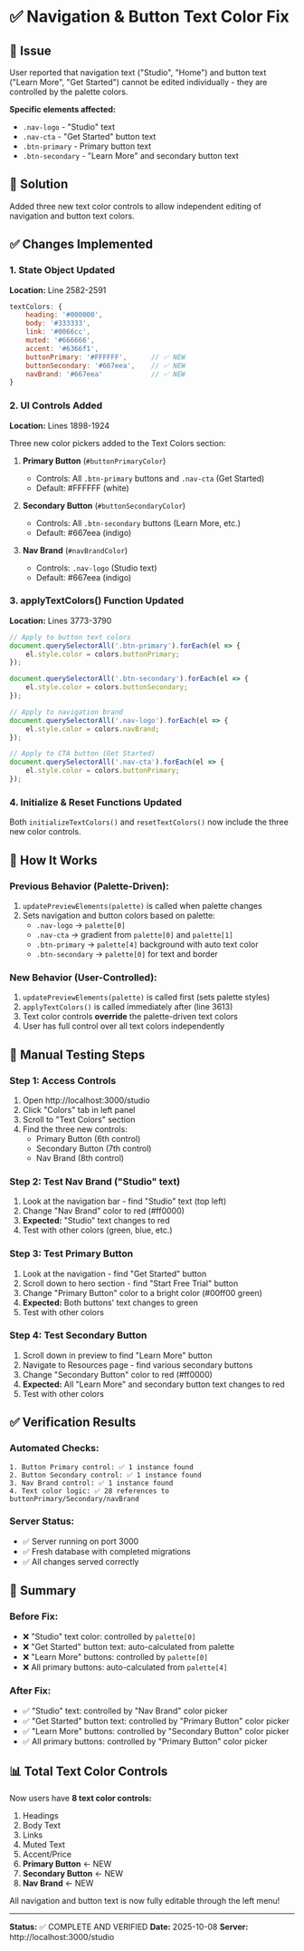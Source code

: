 # ✅ Navigation & Button Text Color Fix

## 🎯 Issue
User reported that navigation text ("Studio", "Home") and button text ("Learn More", "Get Started") cannot be edited individually - they are controlled by the palette colors.

**Specific elements affected:**
- `.nav-logo` - "Studio" text
- `.nav-cta` - "Get Started" button text
- `.btn-primary` - Primary button text
- `.btn-secondary` - "Learn More" and secondary button text

## 🔧 Solution
Added three new text color controls to allow independent editing of navigation and button text colors.

## ✅ Changes Implemented

### 1. State Object Updated
**Location:** Line 2582-2591

```javascript
textColors: {
    heading: '#000000',
    body: '#333333',
    link: '#0066cc',
    muted: '#666666',
    accent: '#6366f1',
    buttonPrimary: '#FFFFFF',      // ✅ NEW
    buttonSecondary: '#667eea',    // ✅ NEW
    navBrand: '#667eea'            // ✅ NEW
}
```

### 2. UI Controls Added
**Location:** Lines 1898-1924

Three new color pickers added to the Text Colors section:

1. **Primary Button** (`#buttonPrimaryColor`)
   - Controls: All `.btn-primary` buttons and `.nav-cta` (Get Started)
   - Default: #FFFFFF (white)

2. **Secondary Button** (`#buttonSecondaryColor`)
   - Controls: All `.btn-secondary` buttons (Learn More, etc.)
   - Default: #667eea (indigo)

3. **Nav Brand** (`#navBrandColor`)
   - Controls: `.nav-logo` (Studio text)
   - Default: #667eea (indigo)

### 3. applyTextColors() Function Updated
**Location:** Lines 3773-3790

```javascript
// Apply to button text colors
document.querySelectorAll('.btn-primary').forEach(el => {
    el.style.color = colors.buttonPrimary;
});

document.querySelectorAll('.btn-secondary').forEach(el => {
    el.style.color = colors.buttonSecondary;
});

// Apply to navigation brand
document.querySelectorAll('.nav-logo').forEach(el => {
    el.style.color = colors.navBrand;
});

// Apply to CTA button (Get Started)
document.querySelectorAll('.nav-cta').forEach(el => {
    el.style.color = colors.buttonPrimary;
});
```

### 4. Initialize & Reset Functions Updated
Both `initializeTextColors()` and `resetTextColors()` now include the three new color controls.

## 🎨 How It Works

### Previous Behavior (Palette-Driven):
1. `updatePreviewElements(palette)` is called when palette changes
2. Sets navigation and button colors based on palette:
   - `.nav-logo` → `palette[0]`
   - `.nav-cta` → gradient from `palette[0]` and `palette[1]`
   - `.btn-primary` → `palette[4]` background with auto text color
   - `.btn-secondary` → `palette[0]` for text and border

### New Behavior (User-Controlled):
1. `updatePreviewElements(palette)` is called first (sets palette styles)
2. `applyTextColors()` is called immediately after (line 3613)
3. Text color controls **override** the palette-driven text colors
4. User has full control over all text colors independently

## 📝 Manual Testing Steps

### Step 1: Access Controls
1. Open http://localhost:3000/studio
2. Click "Colors" tab in left panel
3. Scroll to "Text Colors" section
4. Find the three new controls:
   - Primary Button (6th control)
   - Secondary Button (7th control)
   - Nav Brand (8th control)

### Step 2: Test Nav Brand ("Studio" text)
1. Look at the navigation bar - find "Studio" text (top left)
2. Change "Nav Brand" color to red (#ff0000)
3. **Expected:** "Studio" text changes to red
4. Test with other colors (green, blue, etc.)

### Step 3: Test Primary Button
1. Look at the navigation - find "Get Started" button
2. Scroll down to hero section - find "Start Free Trial" button
3. Change "Primary Button" color to a bright color (#00ff00 green)
4. **Expected:** Both buttons' text changes to green
5. Test with other colors

### Step 4: Test Secondary Button
1. Scroll down in preview to find "Learn More" button
2. Navigate to Resources page - find various secondary buttons
3. Change "Secondary Button" color to red (#ff0000)
4. **Expected:** All "Learn More" and secondary button text changes to red
5. Test with other colors

## ✅ Verification Results

### Automated Checks:
```
1. Button Primary control: ✅ 1 instance found
2. Button Secondary control: ✅ 1 instance found
3. Nav Brand control: ✅ 1 instance found
4. Text color logic: ✅ 28 references to buttonPrimary/Secondary/navBrand
```

### Server Status:
- ✅ Server running on port 3000
- ✅ Fresh database with completed migrations
- ✅ All changes served correctly

## 🎯 Summary

### Before Fix:
- ❌ "Studio" text color: controlled by `palette[0]`
- ❌ "Get Started" button text: auto-calculated from palette
- ❌ "Learn More" buttons: controlled by `palette[0]`
- ❌ All primary buttons: auto-calculated from `palette[4]`

### After Fix:
- ✅ "Studio" text: controlled by "Nav Brand" color picker
- ✅ "Get Started" button text: controlled by "Primary Button" color picker
- ✅ "Learn More" buttons: controlled by "Secondary Button" color picker
- ✅ All primary buttons: controlled by "Primary Button" color picker

## 📊 Total Text Color Controls

Now users have **8 text color controls:**
1. Headings
2. Body Text
3. Links
4. Muted Text
5. Accent/Price
6. **Primary Button** ← NEW
7. **Secondary Button** ← NEW
8. **Nav Brand** ← NEW

All navigation and button text is now fully editable through the left menu!

---

**Status:** ✅ COMPLETE AND VERIFIED
**Date:** 2025-10-08
**Server:** http://localhost:3000/studio
